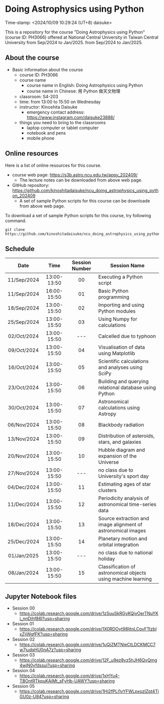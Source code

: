 # Doing Astrophysics using Python

Time-stamp: <2024/10/09 10:29:24 (UT+8) daisuke>

This is a repository for the course "Doing Astrophysics using Python" (course ID: PH3066) offered at National Central University in Taiwan Central University from Sep/2024 to Jan/2025. from Sep/2024 to Jan/2025.

## About the course

- Basic information about the course
  - course ID: PH3066
  - course name
    - course name in English: Doing Astrophysics using Python
    - course name in Chinese: 用 Python 做天文物理
  - classroom: S4-203
  - time: from 13:00 to 15:50 on Wednesday
  - instructor: Kinoshita Daisuke
    - emergency contact address: https://www.instagram.com/daisuke23888/
  - things you need to bring to the classrooms
    - laptop computer or tablet computer
    - notebook and pens
    - mobile phone

## Online resources

Here is a list of online resources for this course.

- course web page: https://s3b.astro.ncu.edu.tw/appy_202409/
  - The lecture notes can be downloaded from above web page.
- GitHub repository: https://github.com/kinoshitadaisuke/ncu_doing_astrophysics_using_python_202409
  - A set of sample Python scripts for this course can be downloade from above web page.

To download a set of sample Python scripts for this course, try following command.

```shell
git clone https://github.com/kinoshitadaisuke/ncu_doing_astrophysics_using_python_202409.git
```

## Schedule

|Date|Time|Session Number|Session Name|
|:---:|:---:|:---:|---|
|11/Sep/2024|13:00-13:50|00|Executing a Python script|
|11/Sep/2024|16:00-15:50|01|Basic Python programming|
|18/Sep/2024|13:00-15:50|02|Importing and using Python modules|
|25/Sep/2024|13:00-15:50|03|Using Numpy for calculations|
|02/Oct/2024|13:00-15:50|---|Calcelled due to typhoon|
|09/Oct/2024|13:00-15:50|04|Visualisation of data using Matplotlib|
|16/Oct/2024|13:00-15:50|05|Scientific calculations and analyses using SciPy|
|23/Oct/2024|13:00-15:50|06|Building and querying relational database using Python|
|30/Oct/2024|13:00-15:50|07|Astronomical calculations using Astropy|
|06/Nov/2024|13:00-15:50|08|Blackbody radiation|
|13/Nov/2024|13:00-15:50|09|Distribution of asteroids, stars, and galaxies|
|20/Nov/2024|13:00-15:50|10|Hubble diagram and expansion of the Universe|
|27/Nov/2024|13:00-15:50|---|no class due to University's sport day|
|04/Dec/2024|13:00-15:50|11|Estimating ages of star clusters|
|11/Dec/2024|13:00-15:50|12|Periodicity analysis of astronomical time-series data|
|18/Dec/2024|13:00-15:50|13|Source extraction and image alignment of astronomical images|
|25/Dec/2024|13:00-15:50|14|Planetary motion and orbital integration|
|01/Jan/2025|13:00-15:50|---|no class due to national holiday|
|08/Jan/2024|13:00-15:50|15|Classification of astronomical objects using machine learning|

## Jupyter Notebook files

- Session 00
  - https://colab.research.google.com/drive/1zSuuSkRGyKQiyOerTNuYKi_nnDihf86l?usp=sharing
- Session 01
  - https://colab.research.google.com/drive/1X0RDOyt98ljtnLCpvFTtzbIxZjiWqfFK?usp=sharing
- Session 02
  - https://colab.research.google.com/drive/1uQjZMTNieCtLDCKMCC7w7judqHU0nA7z?usp=sharing
- Session 03
  - https://colab.research.google.com/drive/12F_u9ez8vz5hJH6QvQmg4wjN0yfdssui?usp=sharing
- Session 04
  - https://colab.research.google.com/drive/1xHYu4-TBOntRTkpuKAiMt_sFyHb-UAWY?usp=sharing
- Session 05
  - https://colab.research.google.com/drive/1Hi2fPLI1vYFWLpxozIZpt4TjGU0z-U84?usp=sharing
